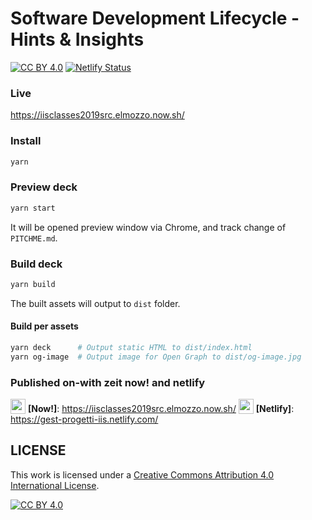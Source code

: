 # Software Development Lifecycle - Hints & Insights

[![CC BY 4.0][cc-by-shield]][cc-by] [![Netlify Status](https://api.netlify.com/api/v1/badges/d219c5cd-643b-4702-ada3-0f0790c61744/deploy-status)](https://app.netlify.com/sites/gest-progetti-iis/deploys)

### Live

https://iisclasses2019src.elmozzo.now.sh/

### Install

```bash
yarn
```

### Preview deck

```bash
yarn start
```

It will be opened preview window via Chrome, and track change of `PITCHME.md`.

### Build deck

```bash
yarn build
```

The built assets will output to `dist` folder.

#### Build per assets

```bash
yarn deck      # Output static HTML to dist/index.html
yarn og-image  # Output image for Open Graph to dist/og-image.jpg
```

### Published on-with zeit now! and netlify

<img src="https://assets.zeit.co/image/upload/front/assets/design/now-black.svg" width="24" height="24" valign="bottom" /> **[Now!]**: https://iisclasses2019src.elmozzo.now.sh/
<img src="https://www.netlify.com/img/press/logos/logomark.svg" width="24" height="24" valign="bottom" /> **[Netlify]**: https://gest-progetti-iis.netlify.com/

## LICENSE

This work is licensed under a [Creative Commons Attribution 4.0 International
License][cc-by].

[![CC BY 4.0][cc-by-image]][cc-by]

[cc-by]: http://creativecommons.org/licenses/by/4.0/
[cc-by-image]: https://i.creativecommons.org/l/by/4.0/88x31.png
[cc-by-shield]: https://img.shields.io/badge/License-CC%20BY%204.0-lightgrey.svg

